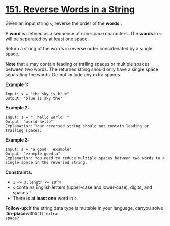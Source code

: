 # [151. Reverse Words in a String](https://leetcode.com/problems/reverse-words-in-a-string/description/?envType=study-plan-v2&envId=top-interview-150)

Given an input string `s`, reverse the order of the **words** .

A **word**  is defined as a sequence of non-space characters. The **words**  in `s` will be separated by at least one space.

Return a string of the words in reverse order concatenated by a single space.

<b>Note</b> that `s` may contain leading or trailing spaces or multiple spaces between two words. The returned string should only have a single space separating the words. Do not include any extra spaces.

**Example 1:**

```
Input: s = "the sky is blue"
Output: "blue is sky the"
```

**Example 2:**

```
Input: s = "  hello world  "
Output: "world hello"
Explanation: Your reversed string should not contain leading or trailing spaces.
```

**Example 3:**

```
Input: s = "a good   example"
Output: "example good a"
Explanation: You need to reduce multiple spaces between two words to a single space in the reversed string.
```

**Constraints:**

- `1 <= s.length <= 10^4`
- `s` contains English letters (upper-case and lower-case), digits, and spaces `' '`.
- There is **at least one**  word in `s`.

<b data-stringify-type="bold">Follow-up:</b>If the string data type is mutable in your language, canyou solve it<b data-stringify-type="bold">in-place</b>with<code data-stringify-type="code">O(1)`extra space?
